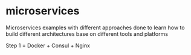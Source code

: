 # microservices
Microservices examples with different approaches done to learn how to build different architectures base on different tools and platforms

Step 1 = Docker + Consul + Nginx